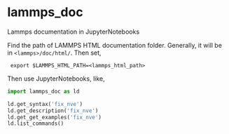 # lammps_doc
Lammps documentation in JupyterNotebooks

Find the path of LAMMPS HTML documentation folder. Generally, it will be in `<lammps>/doc/html/`. Then set,

` export $LAMMPS_HTML_PATH=<lammps_html_path>`

Then use JupyterNotebooks, like,

```python
import lammps_doc as ld

ld.get_syntax('fix_nve')
ld.get_description('fix_nve')
ld.get_get_examples('fix_nve')
ld.list_commands()

```
